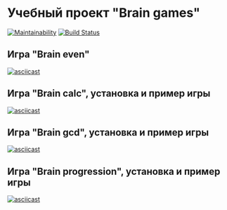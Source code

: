 # Учебный проект "Brain games"

[![Maintainability](https://api.codeclimate.com/v1/badges/3e1e0beb23d23f9bcfb0/maintainability)](https://codeclimate.com/github/amshkv/project-lvl1-s412/maintainability)
[![Build Status](https://travis-ci.org/amshkv/project-lvl1-s412.svg?branch=master)](https://travis-ci.org/amshkv/project-lvl1-s412)

## Игра "Brain even"

[![asciicast](https://asciinema.org/a/9815vQTwk2gFyrjRckr9MRd7e.svg)](https://asciinema.org/a/9815vQTwk2gFyrjRckr9MRd7e)

## Игра "Brain calc", установка и пример игры

[![asciicast](https://asciinema.org/a/Am0V01RykjHVaK74a8XFMtJgA.svg)](https://asciinema.org/a/Am0V01RykjHVaK74a8XFMtJgA)

## Игра "Brain gcd", установка и пример игры

[![asciicast](https://asciinema.org/a/19g5zmGxrTkjDWCCY79TAXMLw.svg)](https://asciinema.org/a/19g5zmGxrTkjDWCCY79TAXMLw)

## Игра "Brain progression", установка и пример игры

[![asciicast](https://asciinema.org/a/FCxFlp0aP5OYB3p3yMFuIXYAb.svg)](https://asciinema.org/a/FCxFlp0aP5OYB3p3yMFuIXYAb)
